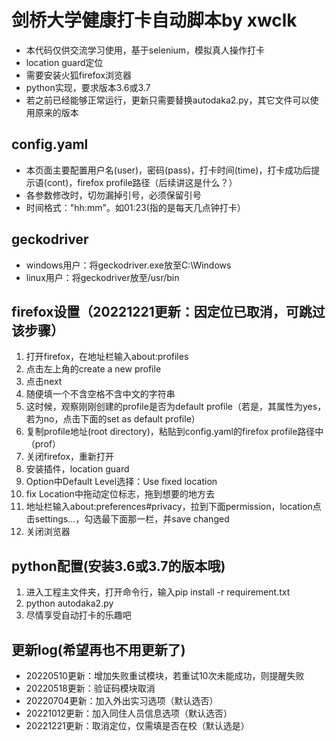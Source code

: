 剑桥大学健康打卡自动脚本by xwclk
====
* 本代码仅供交流学习使用，基于selenium，模拟真人操作打卡
* location guard定位
* 需要安装火狐firefox浏览器
* python实现，要求版本3.6或3.7
* 若之前已经能够正常运行，更新只需要替换autodaka2.py，其它文件可以使用原来的版本
## config.yaml
* 本页面主要配置用户名(user)，密码(pass)，打卡时间(time)，打卡成功后提示语(cont)，firefox profile路径（后续讲这是什么？）
* 各参数修改时，切勿漏掉引号，必须保留引号
* 时间格式："hh:mm"。如01:23(指的是每天几点钟打卡）
## geckodriver
* windows用户：将geckodriver.exe放至C:\Windows
* linux用户：将geckodriver放至/usr/bin
## firefox设置（20221221更新：因定位已取消，可跳过该步骤）
1. 打开firefox，在地址栏输入about:profiles
2. 点击左上角的create a new profile
3. 点击next
4. 随便填一个不含空格不含中文的字符串
5. 这时候，观察刚刚创建的profile是否为default profile（若是，其属性为yes，若为no，点击下面的set as default profile）
6. 复制profile地址(root directory)，粘贴到config.yaml的firefox profile路径中（prof）
6. 关闭firefox，重新打开
7. 安装插件，location guard
8. Option中Default Level选择：Use fixed location
9. fix Location中拖动定位标志，拖到想要的地方去
10. 地址栏输入about:preferences#privacy，拉到下面permission，location点击settings...，勾选最下面那一栏，并save changed
11. 关闭浏览器
## python配置(安装3.6或3.7的版本哦)
1. 进入工程主文件夹，打开命令行，输入pip install -r requirement.txt
2. python autodaka2.py
3. 尽情享受自动打卡的乐趣吧
## 更新log(希望再也不用更新了)
* 20220510更新：增加失败重试模块，若重试10次未能成功，则提醒失败
* 20220518更新：验证码模块取消
* 20220704更新：加入外出实习选项（默认选否）
* 20221012更新：加入同住人员信息选项（默认选否）
* 20221221更新：取消定位，仅需填是否在校（默认选是）

